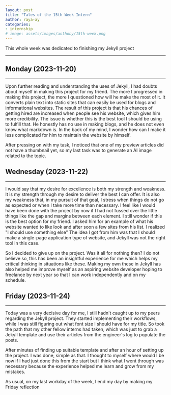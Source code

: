 ```yaml
---
layout: post
title: "Tales of the 15th Week Intern"
author: raya-ay
categories: 
- internship
# image: assets/images/anthony/15th-week.png
---
```


This whole week was dedicated to finishing my Jekyll project

---

## Monday (2023-11-20)
---

Upon further reading and understanding the uses of Jekyll, I had doubts about myself in making this project for my friend. The more I progressed in making this project, the more I questioned how will he make the most of it. It converts plain text into static sites that can easily be used for blogs and informational websites. The result of this project is that his chances of getting hired are increased when people see his website, which gives him more credibility. The issue is whether this is the best tool I should be using to fulfill that. He honestly has no use in making blogs, and he does not even know what markdown is. In the back of my mind, I wonder how can I make it less complicated for him to maintain the website by himself.

After pressing on with my task, I noticed that one of my preview articles did not have a thumbnail yet, so my last task was to generate an AI image related to the topic.




## Wednesday (2023-11-22)
---

I would say that my desire for excellence is both my strength and weakness. It is my strength through my desire to deliver the best I can offer. It is also my weakness that, in my pursuit of that goal, I stress when things do not go as expected or when I take more time than necessary. I feel like I would have been done with the project by now if I had not fussed over the little things like the gap and margins between each element. I still wonder if this is the best option for my friend. I asked him for an example of what his website wanted to like look and after soon a few sites from his list. I realized "I should use something else" The idea I got from him was that I should make a single-page application type of website, and Jekyll was not the right tool in this case.

So I decided to give up on the project. Was it all for nothing then? I do not believe so, this has been an insightful experience for me which helps my critical thinking in situations like these. Making my own these in Jekyll has also helped me improve myself as an aspiring website developer hoping to freelance by next year so that I can work independently and on my schedule.


## Friday (2023-11-24)
---

Today was a very decisive day for me, I still hadn't caught up to my peers regarding the Jekyll project. They started implementing their workflows, while I was still figuring out what font size I should have for my title. So took the path that my other fellow interns had taken, which was just to grab a Jekyll template and use their articles from the engineer's log to populate the posts. 

After minutes of finding up suitable template and after an hour of setting up the project. I was done, simple as that. I thought to myself where would I be now if I had just done this from the start but I think what I went through was necessary because the experience helped me learn and grow from my mistakes.

As usual, on my last workday of the week, I end my day by making my Friday reflection